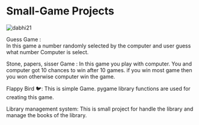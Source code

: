 # Small-Game Projects

<p align="left"> <img src="https://komarev.com/ghpvc/?username=dabhi21&label=Repository%20views&color=0e75b6&style=flat" alt="dabhi21" /></p>

Guess Game :  
In this game a number randomly selected by the computer and user guess what number Computer is select.

Stone, papers, sisser Game :
In this game you play with computer. 
You and computer got 10 chances to win after 10 games. if you win most game then you won otherwise computer win the game. 

Flappy Bird 🐦:
This is simple Game.  pygame library functions are used for creating this game. 

Library management system:
This is small project for handle the library and manage the books of the library.



